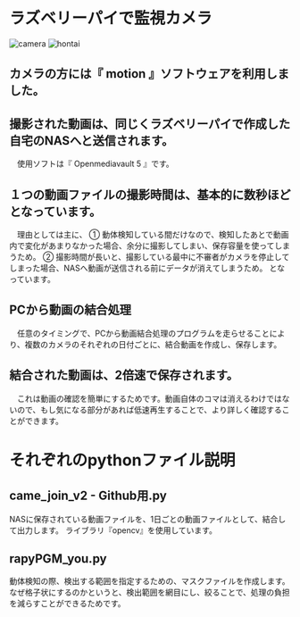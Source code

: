 # ラズベリーパイで監視カメラ


![camera](https://user-images.githubusercontent.com/103634835/164973752-6fb1abd7-8e85-4cdb-8ca7-96a9f2c53b93.jpg)
![hontai](https://user-images.githubusercontent.com/103634835/164973754-718e5637-1113-40c9-9683-665bd606311a.jpg)


## カメラの方には『 motion 』ソフトウェアを利用しました。

## 撮影された動画は、同じくラズベリーパイで作成した自宅のNASへと送信されます。
　使用ソフトは『 Openmediavault 5 』です。

## １つの動画ファイルの撮影時間は、基本的に数秒ほどとなっています。

　理由としては主に、
① 動体検知している間だけなので、検知したあとで動画内で変化があまりなかった場合、余分に撮影してしまい、保存容量を使ってしまうため。
② 撮影時間が長いと、撮影している最中に不審者がカメラを停止してしまった場合、NASへ動画が送信される前にデータが消えてしまうため。
となっています。

## PCから動画の結合処理
　任意のタイミングで、PCから動画結合処理のプログラムを走らせることにより、複数のカメラのそれぞれの日付ごとに、結合動画を作成し、保存します。

## 結合された動画は、2倍速で保存されます。
　これは動画の確認を簡単にするためです。動画自体のコマは消えるわけではないので、もし気になる部分があれば低速再生することで、より詳しく確認することができます。


# それぞれのpythonファイル説明

## came_join_v2 - Github用.py
NASに保存されている動画ファイルを、1日ごとの動画ファイルとして、結合して出力します。
ライブラリ『opencv』を使用しています。

## rapyPGM_you.py
動体検知の際、検出する範囲を指定するための、マスクファイルを作成します。
なぜ格子状にするのかというと、検出範囲を網目にし、絞ることで、処理の負担を減らすことができるためです。
